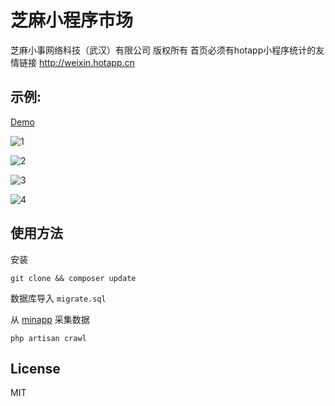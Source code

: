 # 芝麻小程序市场


芝麻小事网络科技（武汉）有限公司 版权所有
首页必须有hotapp小程序统计的友情链接 http://weixin.hotapp.cn


## 示例:  

[Demo](http://www.applnk.cn/)

![1](https://ww3.sinaimg.cn/large/006wyJZBgw1fbtg91vzx6j31hc0sv155.jpg)

![2](https://ww1.sinaimg.cn/large/006wyJZBgw1fbtgajno8xj31hc0sxn3w.jpg)

![3](https://ww4.sinaimg.cn/large/006wyJZBgw1fbtgoglq5qj31hc0sw7b5.jpg)

![4](https://ww4.sinaimg.cn/large/006wyJZBgw1fbtgoia8jpj31hc0swtek.jpg)


## 使用方法

安装

`git clone && composer update`

数据库导入 `migrate.sql`

从 [minapp](https://minapp.com/miniapp/) 采集数据

`php artisan crawl`


## License

MIT